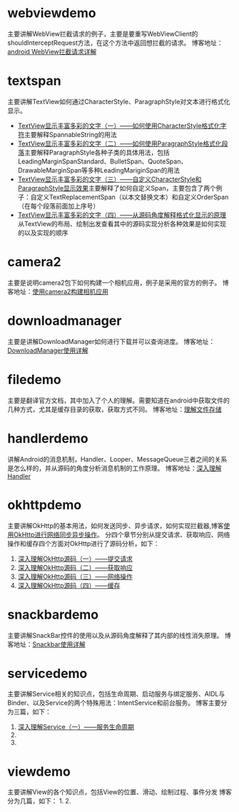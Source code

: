 # webviewdemo
主要讲解WebView拦截请求的例子，主要是要重写WebViewClient的shouldInterceptRequest方法，在这个方法中返回想拦截的请求。
博客地址：[android WebView拦截请求详解](http://blog.csdn.net/qq_19431333/article/details/52351437)
# textspan
主要讲解TextView如何通过CharacterStyle、ParagraphStyle对文本进行格式化显示。
- [TextView显示丰富多彩的文字（一）——如何使用CharacterStyle格式化字符](http://blog.csdn.net/qq_19431333/article/details/52432667)主要解释SpannableString的用法
- [TextView显示丰富多彩的文字（二）——如何使用ParagraphStyle格式化段落](http://blog.csdn.net/qq_19431333/article/details/52495052)主要解释ParagraphStyle各种子类的具体用法，包括LeadingMarginSpanStandard、BulletSpan、QuoteSpan、DrawableMarginSpan等多种LeadingMariginSpan的用法
- [TextView显示丰富多彩的文字（三）——自定义CharacterStyle和ParagraphStyle显示效果](http://blog.csdn.net/qq_19431333/article/details/52503821)主要解释了如何自定义Span，主要包含了两个例子：自定义TextReplacementSpan（以本文替换文本）和自定义OrderSpan（在每个段落前面加上序号）
- [TextView显示丰富多彩的文字（四）——从源码角度解释格式化显示的原理](http://blog.csdn.net/qq_19431333/article/details/52577632)从TextView的布局、绘制出发查看其中的源码实现分析各种效果是如何实现的以及实现的顺序
# camera2
主要是说明camera2包下如何构建一个相机应用，例子是采用的官方的例子。
博客地址：[使用camera2构建相机应用](http://blog.csdn.net/qq_19431333/article/details/52743980)
# downloadmanager
主要是讲解DownloadManager如何进行下载并可以查询进度。
博客地址：[DownloadManager使用详解](http://blog.csdn.net/qq_19431333/article/details/52798105)
# filedemo
主要是翻译官方文档，其中加入了个人的理解。需要知道在android中获取文件的几种方式，尤其是缓存目录的获取，获取方式不同。
博客地址：[理解文件存储](http://blog.csdn.net/qq_19431333/article/details/52829996)
# handlerdemo
讲解Android的消息机制，Handler、Looper、MessageQueue三者之间的关系是怎么样的，并从源码的角度分析消息机制的工作原理。
博客地址：[深入理解Handler](http://blog.csdn.net/qq_19431333/article/details/53610465)
# okhttpdemo
主要讲解OkHttp的基本用法，如何发送同步、异步请求，如何实现拦截器,博客[使用OkHttp进行网络同步异步操作](http://blog.csdn.net/qq_19431333/article/details/53053367)。
分四个章节分别从提交请求、获取响应、网络操作和缓存四个方面对OkHttp进行了源码分析，如下：
1. [深入理解OkHttp源码（一）——提交请求](http://blog.csdn.net/qq_19431333/article/details/53141013)
2. [深入理解OkHttp源码（二）——获取响应](http://blog.csdn.net/qq_19431333/article/details/53207220)
3. [深入理解OkHttp源码（三）——网络操作](http://blog.csdn.net/qq_19431333/article/details/53419249)
4. [深入理解OkHttp源码（四）——缓存](http://blog.csdn.net/qq_19431333/article/details/53513734)
# snackbardemo
主要讲解SnackBar控件的使用以及从源码角度解释了其内部的线性消失原理。
博客地址：[Snackbar使用详解](http://blog.csdn.net/qq_19431333/article/details/52862348)
# servicedemo
主要讲解Service相关的知识点，包括生命周期、启动服务与绑定服务、AIDL与Binder、以及Service的两个特殊用法：IntentService和前台服务。
博客主要分为三篇，如下：
1. [深入理解Service（一）——服务生命周期](http://blog.csdn.net/qq_19431333/article/details/53784734)
2.
3.
# viewdemo
主要讲解View的各个知识点，包括View的位置、滑动、绘制过程、事件分发
博客分为几篇，如下：
1.
2.
